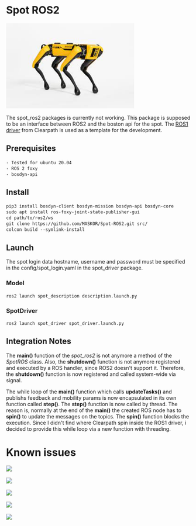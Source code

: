 # Spot ROS2 

<img src="spot.jpeg" width="350">

The spot_ros2 packages is currently not working.
This package is supposed to be an interface between ROS2 and the boston api for the spot. The [ROS1 driver](https://github.com/clearpathrobotics/spot_ros) from Clearpath is used as a template for the development.

## Prerequisites
    - Tested for ubuntu 20.04
    - ROS 2 foxy
    - bosdyn-api

## Install
    pip3 install bosdyn-client bosdyn-mission bosdyn-api bosdyn-core
    sudo apt install ros-foxy-joint-state-publisher-gui
    cd path/to/ros2/ws
    git clone https://github.com/MASKOR/Spot-ROS2.git src/
    colcon build --symlink-install

## Launch
The spot login data hostname, username and password must be specified in the config/spot_login.yaml in the spot_driver package.
### Model
    ros2 launch spot_description description.launch.py

### SpotDriver
    ros2 launch spot_driver spot_driver.launch.py

## Integration Notes

The **main()** function of the *spot_ros2* is not anymore a method of the *SpotROS* class.
Also, the **shutdown()** function is not anymore registered and executed by a ROS handler, since ROS2 doesn't support it. Therefore, the **shutdown()** function is now registered and called system-wide via signal.

The while loop of the **main()** function which calls **updateTasks()** and publishs feedback and mobility params is now encapsulated in its own function called **step()**.
The **step()** function is now called by thread.
The reason is, normally at the end of the **main()** the created ROS node has to **spin()** to update the messages on the topics. The **spin()** function blocks the execution.
Since I didn't find where Clearpath spin inside the ROS1 driver, i decided to provide this while loop via a new function with threading.

# Known issues
![](https://fh-aachen.sciebo.de/s/VG7ZnE83ysFwF9h/download)

![](https://fh-aachen.sciebo.de/s/GAiqn2oLmLznwc6/download)

![](https://fh-aachen.sciebo.de/s/1mIsHaYS3wnzv3E/download)

![](https://fh-aachen.sciebo.de/s/JkP1fcI9bXsI8pS/download)

![](https://fh-aachen.sciebo.de/s/XOwl9QyHqC6hTzb/download)
